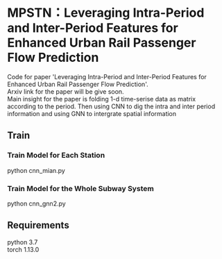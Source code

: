 # MPSTN：Leveraging Intra-Period and Inter-Period Features for Enhanced Urban Rail Passenger Flow Prediction
Code for paper 'Leveraging Intra-Period and Inter-Period Features for Enhanced Urban Rail Passenger Flow Prediction'.<br /> Arxiv link for the paper will be give soon.<br />
Main insight for the paper is folding 1-d time-serise data as matrix according to the period. Then using CNN to dig the intra and inter period information and using GNN to intergrate spatial information

## Train
### Train Model for Each Station
python cnn_mian.py

### Train Model for the Whole Subway System
python cnn_gnn2.py

## Requirements
python 3.7 <br />
torch  1.13.0
